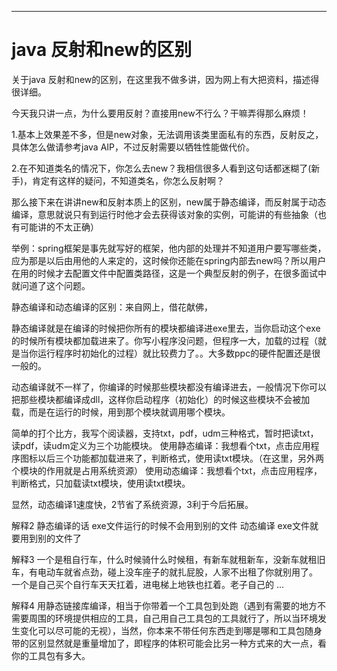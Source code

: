 

------

# java 反射和new的区别

关于java 反射和new的区别，在这里我不做多讲，因为网上有大把资料，描述得很详细。

今天我只讲一点，为什么要用反射？直接用new不行么？干嘛弄得那么麻烦！

1.基本上效果差不多，但是new对象，无法调用该类里面私有的东西，反射反之，具体怎么做请参考java AIP，不过反射需要以牺牲性能做代价。

2.在不知道类名的情况下，你怎么去new？我相信很多人看到这句话都迷糊了(新手)，肯定有这样的疑问，不知道类名，你怎么反射啊？

那么接下来在讲讲new和反射本质上的区别，new属于静态编译，而反射属于动态编译，意思就说只有到运行时他才会去获得该对象的实例，可能讲的有些抽象（也有可能讲的不太正确）

举例：spring框架是事先就写好的框架，他内部的处理并不知道用户要写哪些类，应为那是以后由用他的人来定的，这时候你还能在spring内部去new吗？所以用户在用的时候才去配置文件中配置类路径，这是一个典型反射的例子，在很多面试中就问道了这个问题。

 

 

静态编译和动态编译的区别：来自网上，借花献佛，

静态编译就是在编译的时候把你所有的模块都编译进exe里去，当你启动这个exe的时候所有模块都加载进来了。你写小程序没问题，但程序一大，加载的过程（就是当你运行程序时初始化的过程）就比较费力了。。大多数ppc的硬件配置还是很一般的。

 

动态编译就不一样了，你编译的时候那些模块都没有编译进去，一般情况下你可以把那些模块都编译成dll，这样你启动程序（初始化）的时候这些模块不会被加载，而是在运行的时候，用到那个模块就调用哪个模块。

 

简单的打个比方，我写个阅读器，支持txt，pdf，udm三种格式，暂时把读txt，读pdf，读udm定义为三个功能模块。 使用静态编译：我想看个txt，点击应用程序图标以后三个功能都加载进来了，判断格式，使用读txt模块。（在这里，另外两个模块的作用就是占用系统资源） 使用动态编译：我想看个txt，点击应用程序，判断格式，只加载读txt模块，使用读txt模块。

 

显然，动态编译1速度快，2节省了系统资源，3利于今后拓展。

 

 解释2 静态编译的话 exe文件运行的时候不会用到别的文件 动态编译 exe文件就要用到别的文件了 

 解释3 一个是租自行车，什么时候骑什么时候租，有新车就租新车，没新车就租旧车，有电动车就省点劲，碰上没车座子的就扎屁股，人家不出租了你就别用了。 一个是自己买个自行车天天扛着，进电梯上地铁也扛着。老子自己的 ... 

 

解释4 用静态链接库编译，相当于你带着一个工具包到处跑（遇到有需要的地方不需要周围的环境提供相应的工具，自己用自己工具包的工具就行了，所以当环境发生变化可以尽可能的无视），当然，你本来不带任何东西走到哪是哪和工具包随身带的区别显然就是重量增加了，即程序的体积可能会比另一种方式来的大一点，看你的工具包有多大。